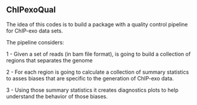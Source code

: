 
## ChIPexoQual

The idea of this codes is to build a package with a quality control
pipeline for ChIP-exo data sets.

The pipeline considers:

1 - Given a set of reads (in bam file format), is going to build a
collection of regions that separates the genome

2 - For each region is going to calculate a collection of summary
statistics to asses biases that are specific to the generation of
ChIP-exo data.

3 - Using those summary statistics it creates diagnostics plots to
help understand the behavior of those biases.



